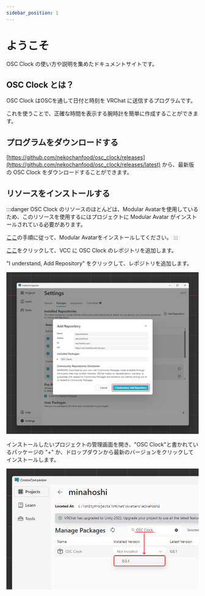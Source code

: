 ```yaml
---
sidebar_position: 1
---
```


# ようこそ

OSC Clock の使い方や説明を集めたドキュメントサイトです。

## OSC Clock とは？

OSC Clock はOSCを通して日付と時刻を VRChat に送信するプログラムです。

これを使うことで、正確な時間を表示する腕時計を簡単に作成することができます。


## プログラムをダウンロードする

[https://github.com/nekochanfood/osc_clock/releases](https://github.com/nekochanfood/osc_clock/releases/latest) から、最新版の OSC Clock をダウンロードすることができます。


## リソースをインストールする

:::danger
OSC Clock のリソースのほとんどは、Modular Avatarを使用しているため、このリソースを使用するにはプロジェクトに Modular Avatar がインストールされている必要があります。

[ここ](https://modular-avatar.nadena.dev/ja/docs/intro)の手順に従って、Modular Avatarをインストールしてください。
:::

[ここ](vcc://vpm/addRepo?url=https://vpm.chanfoo.net/vpm.json)をクリックして、VCC に OSC Clock のレポジトリを追加します。

"I understand, Add Repository" をクリックして、レポジトリを追加します。

![レポジトリを追加](../static/img/add_repo.png)

インストールしたいプロジェクトの管理画面を開き、"OSC Clock"と書かれているパッケージの "+" か、ドロップダウンから最新のバージョンをクリックしてインストールします。

![パッケージを追加](../static/img/install_package.png)
